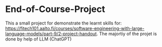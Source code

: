 # End-of-Course-Project
This a small project for demonstrate the learnt skills for: https://fitech101.aalto.fi/courses/software-engineering-with-large-language-models/part-9/2-project-handout.
The majortiy of the projet is done by help of LLM (ChatGPT)
